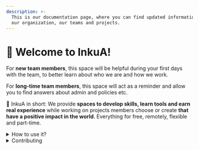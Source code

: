 ```yaml
---
description: >-
  This is our documentation page, where you can find updated information about
  our organization, our teams and projects.
---
```


# 👋 Welcome to InkuA!

For **new team members**, this space will be helpful during your first days with the team, to better learn about who we are and how we work.

For **long-time team members**, this space will act as a reminder and allow you to find answers about admin and policies etc.



📝 InkuA in short: We provide **spaces to develop skills, learn tools and earn real experience** while working on projects members choose or create **that have a positive impact in the world**. Everything for free, remotely, flexible and part-time.



<details>

<summary>How to use it?</summary>

This space is designed to be read linearly, so start with our Vision, Mission & Focus and work down from there!&#x20;

</details>

<details>

<summary>Contributing</summary>

If you want to contribute changes, start a new change request and submit it for review. The People team will review it soon after.&#x20;

**Log in** [**here**](https://app.gitbook.com/o/pnR10AS5wBwJxUrdOYdL/home) **with your @inkua.de email to update this website. For people outside our organization that want to leave comments or suggest changes, use this** [**link**](https://app.gitbook.com/invite/pnR10AS5wBwJxUrdOYdL/yk0yZ4ChnrKgMw0B9GVX)

For information about how to join InkuA keep reading! &#x20;

</details>
